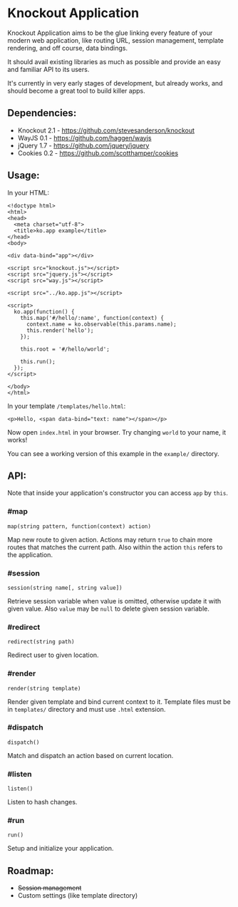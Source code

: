 # Knockout Application

Knockout Application aims to be the glue linking every feature of your modern web application, like routing URL, session management, template rendering, and off course, data bindings.

It should avail existing libraries as much as possible and provide an easy and familiar API to its users.

It's currently in very early stages of development, but already works, and should become a great tool to build killer apps.

## Dependencies:

- Knockout 2.1 - https://github.com/stevesanderson/knockout
- WayJS 0.1 - https://github.com/haggen/wayjs
- jQuery 1.7 - https://github.com/jquery/jquery
- Cookies 0.2 - https://github.com/scotthamper/cookies

## Usage:

In your HTML:

    <!doctype html>
    <html>
    <head>
      <meta charset="utf-8">
      <title>ko.app example</title>
    </head>
    <body>

    <div data-bind="app"></div>

    <script src="knockout.js"></script>
    <script src="jquery.js"></script>
    <script src="way.js"></script>

    <script src="../ko.app.js"></script>

    <script>
      ko.app(function() {
        this.map('#/hello/:name', function(context) {
          context.name = ko.observable(this.params.name);
          this.render('hello');
        });

        this.root = '#/hello/world';

        this.run();
      });
    </script>

    </body>
    </html>

In your template `/templates/hello.html`:

    <p>Hello, <span data-bind="text: name"></span></p>

Now open `index.html` in your browser. Try changing `world` to your name, it works!

You can see a working version of this example in the `example/` directory.

## API:

Note that inside your application's constructor you can access `app` by `this`.

### \#map

    map(string pattern, function(context) action)

Map new route to given action. Actions may return `true` to chain more routes that matches the current path. Also within the action `this` refers to the application.

### \#session

    session(string name[, string value])

Retrieve session variable when value is omitted, otherwise update it with given value. Also `value` may be `null` to delete given session variable.

### \#redirect

    redirect(string path)

Redirect user to given location.

### \#render

    render(string template)

Render given template and bind current context to it. Template files must be in `templates/` directory and must use `.html` extension.

### \#dispatch

    dispatch()

Match and dispatch an action based on current location.

### \#listen

    listen()

Listen to hash changes.

### \#run

    run()

Setup and initialize your application.

## Roadmap:

- <del>Session management</del>
- Custom settings (like template directory)
